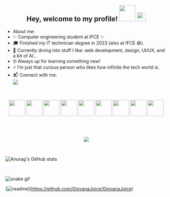 <h2 align="center">
  Hey, welcome to my profile!
  <img src="https://media.giphy.com/media/mGcNjsfWAjY5AEZNw6/giphy.gif" width="50px" height="50px">  <img src="https://media.giphy.com/media/hvRJCLFzcasrR4ia7z/giphy.gif" width="28">
</h2>

- About me:
- ✨ Computer engineering student at IFCE ✨
- 🎓  Finished my IT technician degree in 2023 (also at IFCE 😅).
- 👯  Currently diving into stuff I like: web development, design, UI/UX, and a bit of AI...
- 🤓 Always up for learning something new!
- ⚡ I’m just that curious person who likes how infinite the tech world is.
- 📬 Connect with me:   <br/> <a href = "https://www.linkedin.com/in/giovana-joice-2915831b9/"><img src="https://img.icons8.com/fluent/48/000000/linkedin.png"/></a>

 <br/>

  <p align="center">
    <img width="50px" src="https://cdn.jsdelivr.net/gh/devicons/devicon@latest/icons/react/react-original.svg" />
    <img width="50px" src="https://cdn.jsdelivr.net/gh/devicons/devicon@latest/icons/bootstrap/bootstrap-original.svg" />
    <img width="50px" src="https://cdn.jsdelivr.net/gh/devicons/devicon@latest/icons/javascript/javascript-original.svg" />
    <img width="50px" src="https://cdn.jsdelivr.net/gh/devicons/devicon@latest/icons/html5/html5-original.svg" />  
    <img width="50px" src="https://cdn.jsdelivr.net/gh/devicons/devicon@latest/icons/css3/css3-original.svg" />
    <img width="50px" src="https://cdn.jsdelivr.net/gh/devicons/devicon@latest/icons/c/c-original.svg" />
    <img width="50px" src="https://cdn.jsdelivr.net/gh/devicons/devicon@latest/icons/github/github-original.svg" />    
    <img width="50px" src="https://cdn.jsdelivr.net/gh/devicons/devicon@latest/icons/tailwindcss/tailwindcss-original.svg" />
    <img width="50px" src="https://cdn.jsdelivr.net/gh/devicons/devicon@latest/icons/vscode/vscode-original.svg" />
  
  <br/> <br/>
 
 <p align="center">    
  <!-- <p align="center"> -->
  <a href="https://github.com/anuraghazra/github-readme-stats"><img align="center" src="https://github-readme-stats.zohan.tech/api/top-langs/?username=GiovanaJoice&layout=compact&hide_border=true&theme=jolly" /></a>    
</p>

 <br/>

 ![Anurag's GitHub stats](https://github-readme-stats.vercel.app/api?username=GiovanaJoice&show_icons=true&theme=jolly) 

 <br/>

![snake gif](https://github.com/GiovanaJoice/GiovanaJoice/blob/output/github-contribution-grid-snake.svg)

(![readme](https://github-readme-stats.vercel.app/api/pin/?username=GiovanaJoice&repo=GiovanaJoice&theme=react)](https://github.com/GiovanaJoice/GiovanaJoice)


